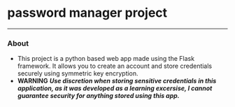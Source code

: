# password manager project
---
### About
* This project is a python based web app made using the Flask framework. It allows you to create an account and store credentials securely using symmetric key encryption.
* **WARNING** ***Use discretion when storing sensitive credentials in this application, as it was developed as a learning excersise, I cannot guarantee security for anything stored using this app.***

